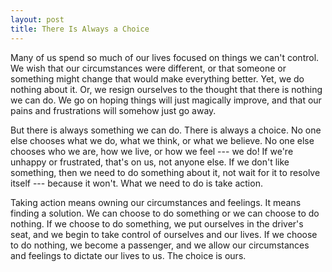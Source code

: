 ```yaml
---
layout: post
title: There Is Always a Choice
---
```


Many of us spend so much of our lives focused on things we can't control. We wish that our circumstances were different, or that someone or something might change that would make everything better. Yet, we do nothing about it. Or, we resign ourselves to the thought that there is nothing we can do. We go on hoping things will just magically improve, and that our pains and frustrations will somehow just go away.

But there is always something we can do. There is always a choice. No one else chooses what we do, what we think, or what we believe. No one else chooses who we are, how we live, or how we feel --- we do! If we're unhappy or frustrated, that's on us, not anyone else. If we don't like something, then we need to do something about it, not wait for it to resolve itself --- because it won't. What we need to do is take action.

Taking action means owning our circumstances and feelings. It means finding a solution. We can choose to do something or we can choose to do nothing. If we choose to do something, we put ourselves in the driver's seat, and we begin to take control of ourselves and our lives. If we choose to do nothing, we become a passenger, and we allow our circumstances and feelings to dictate our lives to us. The choice is ours.